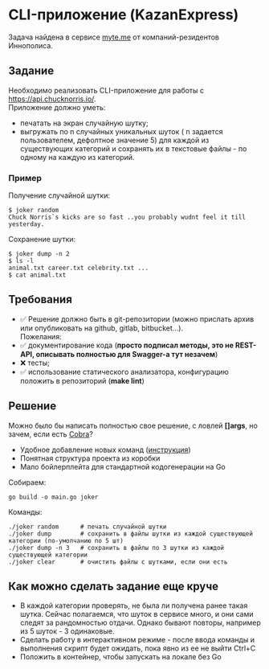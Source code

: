 # CLI-приложение (KazanExpress)
Задача найдена в сервисе [myte.me](https://myte.me) от компаний-резидентов Иннополиса.  

## Задание
Необходимо реализовать CLI-приложение для работы с https://api.chucknorris.io/.   
Приложение должно уметь: 
- печатать на экран случайную шутку; 
- выгружать по n случайных уникальных шуток ( n задается пользователем, дефолтное значение 5) для каждой из существующих категорий и сохранять их в текстовые файлы - по одному на каждую из категорий.

### Пример 
Получение случайной шутки: 
```
$ joker random
Chuck Norris`s kicks are so fast ..you probably wudnt feel it till yesterday.
```
Сохранение шутки:
```
$ joker dump -n 2
$ ls -l
animal.txt career.txt celebrity.txt ...
$ cat animal.txt
```

## Требования 
- ✅ Решение должно быть в git-репозитории (можно прислать архив или опубликовать на github, gitlab, bitbucket...).   
Пожелания:  
- ✅ документирование кода (**просто подписал методы, это не REST-API, описывать полностью для Swagger-а тут незачем**)  
- ❌ тесты;   
- ✅ использование статического анализатора, конфигурацию положить в репозиторий (**make lint**)

## Решение
Можно было бы написать полностью свое решение, с ловлей **[]args**, но зачем, если есть [Cobra](https://github.com/spf13/cobra/tree/master/cobra)?  
- Удобное добавление новых команд ([инструкция](cobra-work.md))
- Понятная структура проекта из коробки
- Мало бойлерплейта для стандартной кодогенерации на Go

Собираем:
```
go build -o main.go joker
```
Команды:
```
./joker random      # печать случайной шутки 
./joker dump        # сохранить в файлы шутки из каждой существующей категории (по-умолчанию по 5 шт)
./joker dump -n 3   # сохранить в файлы по 3 шутки из каждой существующей категории
./joker clear       # очистить файлы с шутками, если они есть
```

## Как можно сделать задание еще круче  
- В каждой категории проверять, не была ли получена ранее такая шутка. Сейчас полагаемся, что шуток в сервисе много, и они сами следят за рандомностью отдачи. Однако бывают повторы, например из 5 шуток - 3 одинаковые. 
- Сделать работу в интерактивном режиме - после ввода команды и выполнения скрипт будет ожидать, пока явно из ее не выйти Ctrl+C
- Положить в контейнер, чтобы запускать на локале без Go
